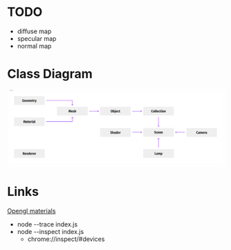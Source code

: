# TODO
- diffuse map
- specular map
- normal map

# Class Diagram
<img title="class_diagram" alt="class_diagram" src="/resources/class_diagram.jpg">

# Links

[Opengl materials](http://devernay.free.fr/cours/opengl/materials.html)

- node --trace index.js
- node --inspect index.js
    - chrome://inspect/#devices